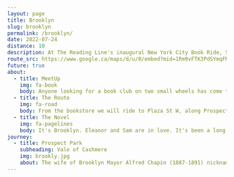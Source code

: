 ```yaml
---
layout: page
title: Brooklyn
slug: brooklyn
permalink: /brooklyn/
date: 2022-07-24
distance: 10
description: At The Reading Line's inaugural New York City Book Ride, Sasha Fletcher, author of [Be Here to Love Me at The End of the World](https://www.mhpbooks.com/books/be-here-to-love-me-at-the-end-of-the-world/), published by [Melville House](https://www.mhpbooks.com/), will read "soul-throttling prose" within Brooklyn's [Prospect Park](https://www.prospectpark.org/). 
route_src: https://www.google.ca/maps/d/u/0/embed?mid=1Rm9vFTK3PdSYmqFMdEC1vtOGKMMLvng&ehbc=2E312F
future: true
about:
  - title: MeetUp
    img: fa-book
    body: Anyone looking for a book club on two small wheels has come to the right spot! We're meeting on the 'open street' in front of [Unnameable Books](http://unnameablebooks.blogspot.com/) at 615 Vanderbilt Ave and St. Marks Ave in [Prospect Heights](https://www.nycgo.com/boroughs-neighborhoods/brooklyn/prospect-heights/) at 3 PM. This is your opportunity to purchase Sasha Fletcher's debut novel (limited quantity available) to get it signed at the reading.
  - title: The Route
    img: fa-road
    body: From the bookstore we will ride to Plaza St W, along Prospect Park W, & enter Prospect Park at 15th St. Under the shade of Prospect Park's tree canopy we'll cycle a loop to arrive after 4 pm at the Vale of Cashmere. Our leisurely & bookish ride is 6 miles long.
  - title: The Novel
    img: fa-pagelines
    body: It's Brooklyn. Eleanor and Sam are in love. It's been a long week of missed deadlines and unread invoices. Later, the sky will look like they've never seen it before, but after that, it's the end of the world.
journey:
  - title: Prospect Park
    subheading: Vale of Cashmere
    img: brookly.jpg
    about: The wife of Brooklyn Mayor Alfred Chapin (1887-1891) nicknamed the area the “Vale of Cashmere,” inspired by the Thomas Moore poem “Lalla Roohk, an Oriental Romance.” Sasha Fletcher, author of Be Here to Love Me at The End of the World ~ published by Melville House, will read "soul-throttling prose" within the 'Natural Exploration Area' with logs to sit upon. After the reading, there will be a Q&A and certainly we'll continue talking about books and Bromptons!
---
```

